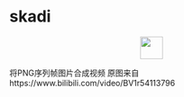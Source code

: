 # skadi
<p align="center">
<img src="https://avatars.githubusercontent.com/u/35392664?v=4" width="40" height="40">
  </p>
将PNG序列帧图片合成视频 
原图来自https://www.bilibili.com/video/BV1r54113796
